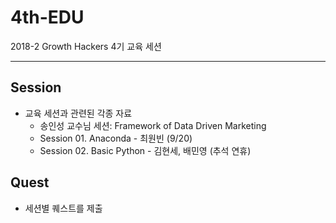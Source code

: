 # 4th-EDU

2018-2 Growth Hackers 4기 교육 세션

---

## Session

- 교육 세션과 관련된 각종 자료
    - 송인성 교수님 세션: Framework of Data Driven Marketing
    - Session 01. Anaconda - 최원빈 (9/20)
    - Session 02. Basic Python - 김현세, 배민영 (추석 연휴)

## Quest

- 세션별 퀘스트를 제출
